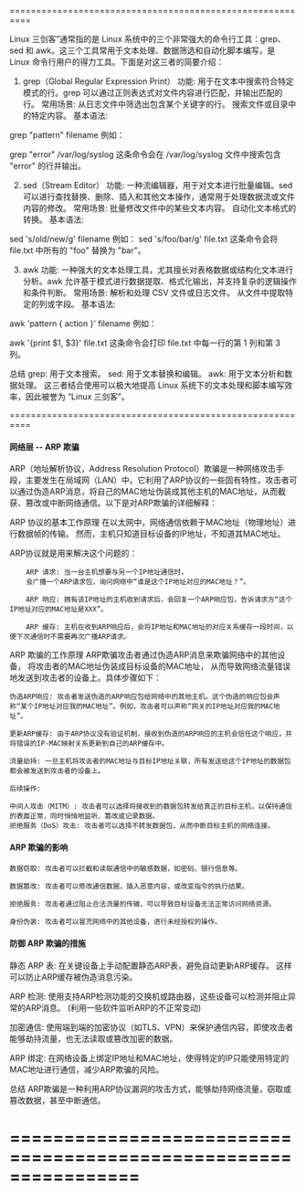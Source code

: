 ==========================================================

Linux 三剑客”通常指的是 Linux 系统中的三个非常强大的命令行工具：grep、sed 和 awk。这三个工具常用于文本处理、数据筛选和自动化脚本编写，是 Linux 命令行用户的得力工具。下面是对这三者的简要介绍：

1. grep（Global Regular Expression Print）
功能: 用于在文本中搜索符合特定模式的行。grep 可以通过正则表达式对文件内容进行匹配，并输出匹配的行。
常用场景:
从日志文件中筛选出包含某个关键字的行。
搜索文件或目录中的特定内容。
基本语法:

grep "pattern" filename
例如：

grep "error" /var/log/syslog
这条命令会在 /var/log/syslog 文件中搜索包含 "error" 的行并输出。


2. sed（Stream Editor）
功能: 一种流编辑器，用于对文本进行批量编辑。sed 可以进行查找替换、删除、插入和其他文本操作，通常用于处理数据流或文件内容的修改。
常用场景:
批量修改文件中的某些文本内容。
自动化文本格式的转换。
基本语法:

sed 's/old/new/g' filename
例如：
sed 's/foo/bar/g' file.txt
这条命令会将 file.txt 中所有的 "foo" 替换为 "bar"。


3. awk
功能: 一种强大的文本处理工具，尤其擅长对表格数据或结构化文本进行分析。awk 允许基于模式进行数据提取、格式化输出，并支持复杂的逻辑操作和条件判断。
常用场景:
解析和处理 CSV 文件或日志文件。
从文件中提取特定的列或字段。
基本语法:

awk 'pattern { action }' filename
例如：

awk '{print $1, $3}' file.txt
这条命令会打印 file.txt 中每一行的第 1 列和第 3 列。


总结
grep: 用于文本搜索。
sed: 用于文本替换和编辑。
awk: 用于文本分析和数据处理。
这三者结合使用可以极大地提高 Linux 系统下的文本处理和脚本编写效率，因此被誉为 “Linux 三剑客”。


==========================================================
#### 网络层 -- ARP 欺骗

ARP（地址解析协议，Address Resolution Protocol）欺骗是一种网络攻击手段，主要发生在局域网（LAN）中。它利用了ARP协议的一些固有特性，攻击者可以通过伪造ARP消息，将自己的MAC地址伪装成其他主机的MAC地址，从而截获、篡改或中断网络通信。以下是对ARP欺骗的详细解释：

ARP 协议的基本工作原理
在以太网中，网络通信依赖于MAC地址（物理地址）进行数据帧的传输。
然而，主机只知道目标设备的IP地址，不知道其MAC地址。

ARP协议就是用来解决这个问题的：

        ARP 请求: 当一台主机想要与另一个IP地址通信时，
        会广播一个ARP请求包，询问网络中“谁是这个IP地址对应的MAC地址？”。

        ARP 响应: 拥有该IP地址的主机收到请求后，会回复一个ARP响应包，告诉请求方“这个IP地址对应的MAC地址是XXX”。

        ARP 缓存: 主机在收到ARP响应后，会将IP地址和MAC地址的对应关系缓存一段时间，以便下次通信时不需要再次广播ARP请求。

ARP 欺骗的工作原理
ARP欺骗攻击者通过伪造ARP消息来欺骗网络中的其他设备，
将攻击者的MAC地址伪装成目标设备的MAC地址，
从而导致网络流量错误地发送到攻击者的设备上。具体步骤如下：

    伪造ARP响应: 攻击者发送伪造的ARP响应包给网络中的其他主机。这个伪造的响应包会声称“某个IP地址对应我的MAC地址”。例如，攻击者可以声称“网关的IP地址对应我的MAC地址”。

    更新ARP缓存: 由于ARP协议没有验证机制，接收到伪造的ARP响应的主机会信任这个响应，并将错误的IP-MAC映射关系更新到自己的ARP缓存中。

    流量劫持: 一旦主机将攻击者的MAC地址与目标IP地址关联，所有发送给这个IP地址的数据包都会被发送到攻击者的设备上。

    后续操作:

    中间人攻击（MITM）: 攻击者可以选择将接收到的数据包转发给真正的目标主机，以保持通信的表面正常，同时悄悄地监听、篡改或记录数据。
    拒绝服务（DoS）攻击: 攻击者可以选择不转发数据包，从而中断目标主机的网络连接。


#### ARP 欺骗的影响

    数据窃取: 攻击者可以拦截和读取通信中的敏感数据，如密码、银行信息等。

    数据篡改: 攻击者可以修改通信数据，插入恶意内容，或改变指令的执行结果。

    拒绝服务: 攻击者通过阻止合法流量的传输，可以导致目标设备无法正常访问网络资源。

    身份伪装: 攻击者可以冒充网络中的其他设备，进行未经授权的操作。

#### 防御 ARP 欺骗的措施

静态 ARP 表: 在关键设备上手动配置静态ARP表，避免自动更新ARP缓存。
这样可以防止ARP缓存被伪造消息污染。

ARP 检测: 使用支持ARP检测功能的交换机或路由器，这些设备可以检测并阻止异常的ARP消息。
(利用一些软件监听ARP的不正常变动)

加密通信: 使用端到端的加密协议（如TLS、VPN）来保护通信内容，即使攻击者能够劫持流量，也无法读取或篡改加密的数据。

ARP 绑定: 在网络设备上绑定IP地址和MAC地址，使得特定的IP只能使用特定的MAC地址进行通信，减少ARP欺骗的风险。

总结
ARP欺骗是一种利用ARP协议漏洞的攻击方式，能够劫持网络流量，窃取或篡改数据，甚至中断通信。

================================================================
================================================================





